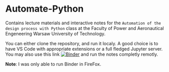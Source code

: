 # Automate-Python

Contains lecture materials and interactive notes for the `Automation of the design process with Python` class at the Faculty of Power and Aeronautical Engeneering Warsaw University of Technology.

You can either clone the repository, and run it localy.
A good choice is to have VS Code with appropriate extensions or a full fledged Jupyter server.
You may also use this link [![Binder](https://mybinder.org/badge_logo.svg)](https://mybinder.org/v2/gh/sgepner/Automate-Python.git/HEAD?labpath=.%2FLectures%2FLecture1%2FLecture%201.ipynb) and run the notes completly remotly.

**Note**: I was only able to run Binder in FireFox.
